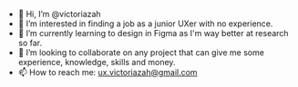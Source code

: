 - 👋 Hi, I’m @victoriazah
- 👀 I’m interested in finding a job as a junior UXer with no experience.
- 🌱 I’m currently learning to design in Figma as I'm way better at research so far.
- 💞️ I’m looking to collaborate on any project that can give me some experience, knowledge, skills and money.
- 📫 How to reach me: ux.victoriazah@gmail.com

<!---
victoriazah/victoriazah is a ✨ special ✨ repository because its `README.md` (this file) appears on your GitHub profile.
You can click the Preview link to take a look at your changes.
--->
